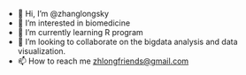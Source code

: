 - 👋 Hi, I’m @zhanglongsky
- 👀 I’m interested in biomedicine
- 🌱 I’m currently learning R program
- 💞️ I’m looking to collaborate on the bigdata analysis and data visualization.
- 📫 How to reach me zhlongfriends@gmail.com

<!---
zhanglongsky/zhanglongsky is a ✨ special ✨ repository because its `README.md` (this file) appears on your GitHub profile.
You can click the Preview link to take a look at your changes.
--->
